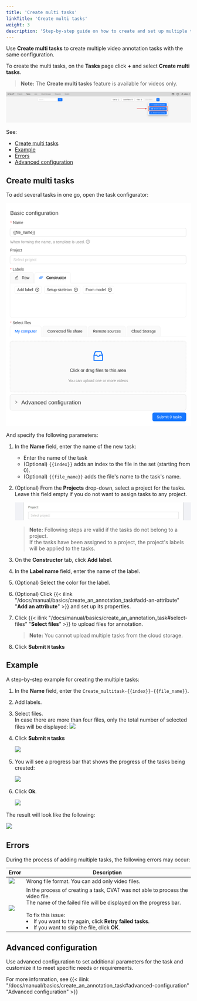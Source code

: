 ```yaml
---
title: 'Create multi tasks'
linkTitle: 'Create multi tasks'
weight: 3
description: 'Step-by-step guide on how to create and set up multiple tasks'
---
```


Use **Create multi tasks** to create multiple video annotation tasks with the same configuration.

To create the multi tasks, on the **Tasks** page click **+** and
select **Create multi tasks**.

> **Note:** The **Сreate multi tasks** feature is available for videos only.

![](/images/create_multi_tasks_1.png)

See:

- [Create multi tasks](#create-multi-tasks)
- [Example](#example)
- [Errors](#errors)
- [Advanced configuration](#advanced-configuration)

## Create multi tasks

To add several tasks in one go, open the task configurator:

![Multitack configurator](/images/create_multi_tasks_2.png)

And specify the following parameters:

1. In the **Name** field, enter the name of the new task:

   - Enter the name of the task
   - (Optional) `{{index}}` adds an index to the file in the set (starting from 0).
   - (Optional) `{{file_name}}` adds the file's name to the task's name.

2. (Optional) From the **Projects** drop-down, select a project for the tasks.
   <br>Leave this field empty if you do not want to assign tasks to any project.

   ![Select project](/images/image193.jpg)

   > **Note:** Following steps are valid if the tasks do not belong to a project.
   > <br>If the tasks have been assigned to a project, the project's labels will be applied to the tasks.

3. On the **Constructor** tab, click **Add label**.
4. In the **Label name** field, enter the name of the label.
5. (Optional) Select the color for the label.
6. (Optional) Click
   {{< ilink "/docs/manual/basics/create_an_annotation_task#add-an-attribute" "**Add an attribute**" >}}
   and set up its properties.
7. Click {{< ilink "/docs/manual/basics/create_an_annotation_task#select-files" "**Select files**" >}}
   to upload files for annotation.
   > **Note:** You cannot upload multiple tasks from the cloud storage.
8. Click **Submit `N` tasks**

## Example

A step-by-step example for creating the multiple tasks:

1. In the **Name** field, enter the `Create_multitask-{{index}}-{{file_name}}`.
2. Add labels.
3. Select files. <br>In case there are more than four files,
   only the total number of selected files will be displayed:
   ![](/images/image258.jpg)
4. Click **Submit `N` tasks**

   ![](/images/image257.jpg)

5. You will see a progress bar that shows the progress of the tasks being created:

   ![](/images/image259.jpg)

6. Click **Ok**.

   ![](/images/image260.jpg)

The result will look like the following:

![](/images/image261.jpg)

## Errors

During the process of adding multiple tasks, the following errors may occur:

<!--lint disable maximum-line-length-->

| Error                     | Description                                                                                                                                                                                                                                                                                      |
| ------------------------- | ------------------------------------------------------------------------------------------------------------------------------------------------------------------------------------------------------------------------------------------------------------------------------------------------ |
| ![](/images/image262.jpg) | Wrong file format. You can add only video files.                                                                                                                                                                                                                                                 |
| ![](/images/image263.jpg) | In the process of creating a task, CVAT was not able to process the video file. <br>The name of the failed file will be displayed on the progress bar. <br><br> To fix this issue: <li> If you want to try again, click **Retry failed tasks**. <li> If you want to skip the file, click **OK**. |

<!--lint enable maximum-line-length-->

## Advanced configuration

Use advanced configuration to set additional parameters for the task
and customize it to meet specific needs or requirements.

For more information, see
{{< ilink "/docs/manual/basics/create_an_annotation_task#advanced-configuration" "Advanced configuration" >}}
